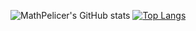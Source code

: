 ![MathPelicer's GitHub stats](https://github-readme-stats.vercel.app/api?username=MathPelicer&show_icons=true&theme=radical)
[![Top Langs](https://github-readme-stats.vercel.app/api/top-langs/?username=MathPelicer)](https://github.com/MathPelicer/github-readme-stats)
<!---
MathPelicer/MathPelicer is a ✨ special ✨ repository because its `README.md` (this file) appears on your GitHub profile.
You can click the Preview link to take a look at your changes.
--->
